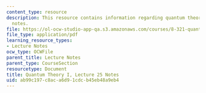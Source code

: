 ```yaml
---
content_type: resource
description: This resource contains information regarding quantum theory I, lecture
  notes.
file: https://ol-ocw-studio-app-qa.s3.amazonaws.com/courses/8-321-quantum-theory-i-fall-2017/ab99c197c8aca6d91cdcb45eb48a9eb4_MIT8_321F17_lec25.pdf
file_type: application/pdf
learning_resource_types:
- Lecture Notes
ocw_type: OCWFile
parent_title: Lecture Notes
parent_type: CourseSection
resourcetype: Document
title: Quantum Theory I, Lecture 25 Notes
uid: ab99c197-c8ac-a6d9-1cdc-b45eb48a9eb4
---
```

